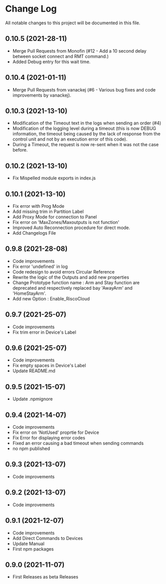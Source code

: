 # Change Log

All notable changes to this project will be documented in this file.

## 0.10.5 (2021-28-11)
* Merge Pull Requests from Monofin (#12 - Add a 10 second delay between socket connect and RMT command.)
* Added Debug entry for this wait time. 

## 0.10.4 (2021-01-11)
* Merge Pull Requests from vanackej (#6 - Various bug fixes and code improvements by vanackej).

## 0.10.3 (2021-13-10)
* Modification of the Timeout text in the logs when sending an order (#4)
* Modification of the logging level during a timeout (this is now DEBUG information, 
  the timeout being caused by the lack of response from the control unit and not by an 
  execution error of this code).
* During a Timeout, the request is now re-sent when it was not the case before.

## 0.10.2 (2021-13-10)
* Fix Mispelled module exports in index.js

## 0.10.1 (2021-13-10)
* Fix error with Prog Mode
* Add missing trim in Partition Label
* Add Proxy Mode for connection to Panel
* Fix error on 'MaxZones/Maxoutputs is not function'
* Improved Auto Reconnection procedure for direct mode.
* Add Changelogs File

## 0.9.8 (2021-28-08)
* Code improvements
* Fix error 'undefined' in log
* Code redesign to avoid errors Circular Reference
* Rewrite the logic of the Outputs and add new properties
* Change Prototype function name : Arm and Stay function are deprecated and respectively 
replaced bay 'AwayArm' and 'HomeStayArm'.
* Add new Option : Enable_RiscoCloud

## 0.9.7 (2021-25-07)
* Code improvements
* Fix trim error in Device's Label

## 0.9.6 (2021-25-07)
* Code improvements
* Fix empty spaces in Device's Label
* Update README.md

## 0.9.5 (2021-15-07)
* Update .npmignore

## 0.9.4 (2021-14-07)
* Code improvements
* Fix error on 'NotUsed' proprtie for Device
* Fix Error for displaying error codes
* Fixed an error causing a bad timeout when sending commands
* no npm published

## 0.9.3 (2021-13-07)
* Code improvements

## 0.9.2 (2021-13-07)
* Code improvements

## 0.9.1 (2021-12-07)
* Code improvements
* Add Direct Commands to Devices
* Update Manual
* First npm packages

## 0.9.0 (2021-11-07)
* First Releases as beta Releases
